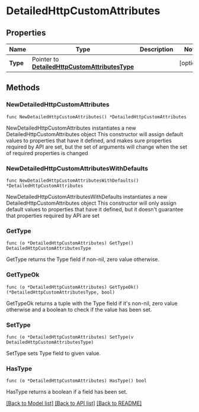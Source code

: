 # DetailedHttpCustomAttributes

## Properties

Name | Type | Description | Notes
------------ | ------------- | ------------- | -------------
**Type** | Pointer to [**DetailedHttpCustomAttributesType**](DetailedHttpCustomAttributesType.md) |  | [optional] 

## Methods

### NewDetailedHttpCustomAttributes

`func NewDetailedHttpCustomAttributes() *DetailedHttpCustomAttributes`

NewDetailedHttpCustomAttributes instantiates a new DetailedHttpCustomAttributes object
This constructor will assign default values to properties that have it defined,
and makes sure properties required by API are set, but the set of arguments
will change when the set of required properties is changed

### NewDetailedHttpCustomAttributesWithDefaults

`func NewDetailedHttpCustomAttributesWithDefaults() *DetailedHttpCustomAttributes`

NewDetailedHttpCustomAttributesWithDefaults instantiates a new DetailedHttpCustomAttributes object
This constructor will only assign default values to properties that have it defined,
but it doesn't guarantee that properties required by API are set

### GetType

`func (o *DetailedHttpCustomAttributes) GetType() DetailedHttpCustomAttributesType`

GetType returns the Type field if non-nil, zero value otherwise.

### GetTypeOk

`func (o *DetailedHttpCustomAttributes) GetTypeOk() (*DetailedHttpCustomAttributesType, bool)`

GetTypeOk returns a tuple with the Type field if it's non-nil, zero value otherwise
and a boolean to check if the value has been set.

### SetType

`func (o *DetailedHttpCustomAttributes) SetType(v DetailedHttpCustomAttributesType)`

SetType sets Type field to given value.

### HasType

`func (o *DetailedHttpCustomAttributes) HasType() bool`

HasType returns a boolean if a field has been set.


[[Back to Model list]](../README.md#documentation-for-models) [[Back to API list]](../README.md#documentation-for-api-endpoints) [[Back to README]](../README.md)


